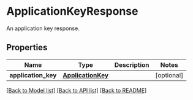 # ApplicationKeyResponse

An application key response.

## Properties

| Name                | Type                                    | Description | Notes      |
| ------------------- | --------------------------------------- | ----------- | ---------- |
| **application_key** | [**ApplicationKey**](ApplicationKey.md) |             | [optional] |

[[Back to Model list]](README.md#documentation-for-models) [[Back to API list]](README.md#documentation-for-api-endpoints) [[Back to README]](README.md)

